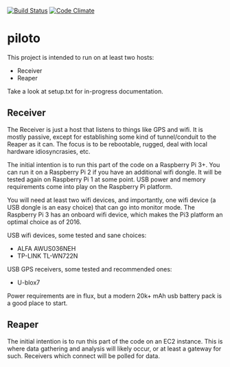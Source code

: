 [![Build Status](https://travis-ci.org/allred/piloto.svg?branch=master)](https://travis-ci.org/allred/piloto)
[![Code Climate](https://codeclimate.com/github/allred/piloto/badges/gpa.svg)](https://codeclimate.com/github/allred/piloto)

# piloto

This project is intended to run on at least two hosts:

* Receiver
* Reaper

Take a look at setup.txt for in-progress documentation.

## Receiver

The Receiver is just a host that listens to things like GPS and wifi.  It is mostly passive, except for establishing some kind of tunnel/conduit to the Reaper as it can.  The focus is to be rebootable, rugged, deal with local hardware idiosyncrasies, etc.

The initial intention is to run this part of the code on a Raspberry Pi 3+.  You can run it on a Raspberry Pi 2 if you have an additional wifi dongle.  It will be tested again on Raspberry Pi 1 at some point.  USB power and memory requirements come into play on the Raspberry Pi platform.

You will need at least two wifi devices, and importantly, one wifi device (a USB dongle is an easy choice) that can go into monitor mode.  The Raspberry Pi 3 has an onboard wifi device, which makes the Pi3 platform an optimal choice as of 2016.

USB wifi devices, some tested and sane choices:

* ALFA AWUS036NEH
* TP-LINK TL-WN722N

USB GPS receivers, some tested and recommended ones:

* U-blox7

Power requirements are in flux, but a modern 20k+ mAh usb battery pack is a good place to start.

## Reaper

The initial intention is to run this part of the code on an EC2 instance.  This is where data gathering and analysis will likely occur, or at least a gateway for such.  Receivers which connect will be polled for data.

